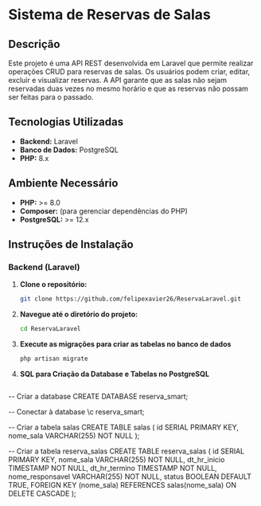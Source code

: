 # Sistema de Reservas de Salas

## Descrição

Este projeto é uma API REST desenvolvida em Laravel que permite realizar operações CRUD para reservas de salas. Os usuários podem criar, editar, excluir e visualizar reservas. A API garante que as salas não sejam reservadas duas vezes no mesmo horário e que as reservas não possam ser feitas para o passado.

## Tecnologias Utilizadas

- **Backend:** Laravel
- **Banco de Dados:** PostgreSQL
- **PHP:** 8.x

## Ambiente Necessário

- **PHP:** >= 8.0
- **Composer:** (para gerenciar dependências do PHP)
- **PostgreSQL:** >= 12.x

## Instruções de Instalação

### Backend (Laravel)

1. **Clone o repositório:**
   ```bash
   git clone https://github.com/felipexavier26/ReservaLaravel.git

2. **Navegue até o diretório do projeto:**
   ```bash
   cd ReservaLaravel

3. **Execute as migrações para criar as tabelas no banco de dados**
   ```bash
   php artisan migrate


4. **SQL para Criação da Database e Tabelas no PostgreSQL**
   ```bash
  -- Criar a database
CREATE DATABASE reserva_smart;

-- Conectar à database
\c reserva_smart;

-- Criar a tabela salas
CREATE TABLE salas (
    id SERIAL PRIMARY KEY,
    nome_sala VARCHAR(255) NOT NULL
);

-- Criar a tabela reserva_salas
CREATE TABLE reserva_salas (
    id SERIAL PRIMARY KEY,
    nome_sala VARCHAR(255) NOT NULL,
    dt_hr_inicio TIMESTAMP NOT NULL,
    dt_hr_termino TIMESTAMP NOT NULL,
    nome_responsavel VARCHAR(255) NOT NULL,
    status BOOLEAN DEFAULT TRUE,
    FOREIGN KEY (nome_sala) REFERENCES salas(nome_sala) ON DELETE CASCADE
);

   
